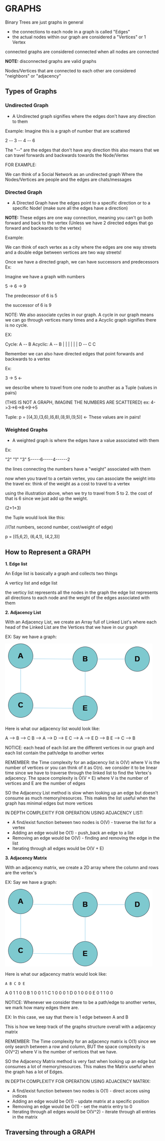 # GRAPHS

Binary Trees are just graphs in general

* the connections to each node in a graph is called "Edges"
* the actual nodes within our graph are considered a "Vertices" or 1 Vertex

connected graphs are considered connected when all nodes are connected

**NOTE:** disconnected graphs are valid graphs

Nodes/Vertices that are connected to each other are considered "neighbors" or "adjacency"

## Types of Graphs

### Undirected Graph

- A Undirected graph signifies where the edges don't have any direction to them

Example: 
Imagine this is a graph of number that are scattered

2 -- 3 -- 4 -- 6

The "--" are the edges that don't have any direction
this also means that we can travel forwards and backwards towards the Node/Vertex

FOR EXAMPLE:

We can think of a Social Network as an undirected graph
Where the Nodes/Vertices are people and the edges are chats/messages


### Directed Graph

- A Directed Graph have the edges point to a specific direction or to a specific Node! (make sure all the edges have a direction)

**NOTE:** These edges are one way connection, meaning you can't go both forward and back to the vertex (Unless we have 2 directed edges that go forward and backwards to the vertex)

Example: 

We can think of each vertex as a city where the edges are one way streets and a double edge between vertices are two way streets!

Once we have a directed graph, we can have successors and predecessors
Ex:

Imagine we have a graph with numbers

5 -> 6 -> 9

The predecessor of 6 is 5

the successor of 6 is 9

NOTE: We also associate cycles in our graph. A cycle in our graph means we can go through vertices many times and a Acyclic graph signifies there is no cycle.

EX: 

Cycle:   A -- B     Acyclic:    A -- B
         |    |                      |
         |    |                      |
         D -- C                      C



Remember we can also have directed edges that point forwards and backwards to a vertex

Ex:

3 -> 5
  <-

we describe where to travel from one node to another as a Tuple (values in pairs)

(THIS IS NOT A GRAPH, IMAGINE THE NUMBERS ARE SCATTERED)
ex: 4->3->6->8->9->5

Tuple: p = [(4,3),(3,6),(6,8),(8,9),(9,5)] <- These values are in pairs!

### Weighted Graphs

- A weighted graph is where the edges have a value associated with them

Ex:



  "2"   "1"    "3"
5-----6-----4------2

the lines connecting the numbers have a "weight" associated with them


now when you travel to a certain vertex, you can associate the weight into the travel
ex: think of the weight as a cost to travel to a vertex

using the illustration above, when we try to travel from 5 to 2. the cost of that is 6 since we just add up the weight.

(2+1+3)

the Tuple would look like this:

//(1st numbers, second number, cost/weight of edge)

p = [(5,6,2), (6,4,1), (4,2,3)]



## How to Represent a GRAPH

**1. Edge list**

An Edge list is basically a graph and collects two things

A verticy list and edge list

the verticy list represents all the nodes in the graph
the edge list represents all directions to each node and the weight of the edges associated with them

**2. Adjacency List**

With an Adjacency List, we create an Array full of Linked List's where each head of the Linked List are the Vertices that we have in our graph

EX:
Say we have a graph:

![Diagram](/DiagramNotes/Graphs1.drawio.png)

Here is what our adjacency list would look like:

A --> B --> C
B --> A --> D --> E
C --> A --> E
D --> B
E --> C --> B

NOTICE: each head of each list are the different vertices in our graph and each list contain the path/edge to another vertex

REMEMBER: the Time complexity for an adjacency list is O(V) where V is the number of vertices or you can think of it as O(n). we consider it to be linear time since we have to traverse through the linked list to find the Vertex's adjacency. The space complexity is O(V + E) where V is the number of vertices and E are the number of edges

SO the Adjacency List method is slow when looking up an edge but doesn't consume as much memory/resources. This makes the list useful when the graph has minimal edges but more vertices

IN DEPTH COMPLEXITY FOR OPERATION USING ADJACENCY LIST:

 - A find/exist function between two nodes is O(V) - traverse the list for a vertex
 - Adding an edge would be O(1) - push_back an edge to a list
 - Removing an edge would be O(V) - finding and removing the edge in the list
 - Iterating through all edges would be O(V + E)


**3. Adjacency Matrix**

With an adjacency matrix, we create a 2D array where the column and rows are the vertex's

EX:
Say we have a graph:

![Diagram](/DiagramNotes/Graphs1.drawio.png)

Here is what our adjacency matrix would look like:

    A B C D E
    
A   0 1 1 0 0
B   1 0 0 1 1
C   1 0 0 0 1
D   0 1 0 0 0
E   0 1 1 0 0


NOTICE: Whenever we consider there to be a path/edge to another vertex, we mark how many edges there are. 

EX: In this case, we say that there is 1 edge between A and B

This is how we keep track of the graphs structure overall with a adjacency matrix

REMEMBER: The Time complexity for an adjacency matrix is O(1) since we only search between a row and column, BUT the space complexity is O(V^2) where V is the number of vertices that we have.

SO the Adjacency Matrix method is very fast when looking up an edge but consumes a lot of memory/resources. This makes the Matrix useful when the graph has a lot of Edges.

IN DEPTH COMPLEXITY FOR OPERATION USING ADJACENCY MATRIX:
 - A find/exist function between two nodes is O(1) - direct acces using indices
 - Adding an edge would be O(1) - update matrix at a specific position
 - Removing an edge would be O(1) - set the matrix entry to 0
 - Iterating through all edges would be O(V^2) - iterate through all entries in the matrix

 ## Traversing through a GRAPH


 